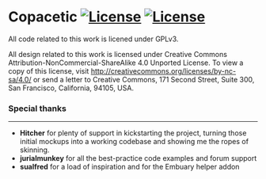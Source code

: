 # Copacetic [![License](https://img.shields.io/badge/License-GPLv3-blue)](https://github.com/realcopacetic/skin.copacetic/blob/master/LICENSE.txt) [![License](https://img.shields.io/badge/license-CC--NC--SA%204.0-green)](http://creativecommons.org/licenses/by-nc-sa/4.0/)

All code related to this work is licened under GPLv3.

All design related to this work is licensed under Creative Commons Attribution-NonCommercial-ShareAlike 4.0 Unported License. To view a copy of this license, visit http://creativecommons.org/licenses/by-nc-sa/4.0/
or send a letter to Creative Commons, 171 Second Street, Suite 300, San Francisco, California, 94105, USA.

### Special thanks
---
* __Hitcher__ for plenty of support in kickstarting the project, turning those initial mockups into a working codebase and showing me the ropes of skinning.
* __jurialmunkey__ for all the best-practice code examples and forum support
* __sualfred__ for a load of inspiration and for the Embuary helper addon
